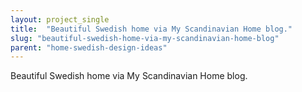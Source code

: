 ```yaml
---
layout: project_single
title:  "Beautiful Swedish home via My Scandinavian Home blog."
slug: "beautiful-swedish-home-via-my-scandinavian-home-blog"
parent: "home-swedish-design-ideas"
---
```

Beautiful Swedish home via My Scandinavian Home blog.